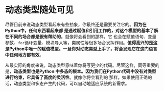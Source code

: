 动态类型随处可见
================================================================================
尽管目前来说动态类型看起来有些抽象，你最终还是需要关注它的。**因为在Python中，任何东西看起来都
是通过赋值和引用工作的，对这个模型的基本了解在不同的场合都是很有帮助的**。就像将会看到的那样，它
也会在赋值语句、变量参数、`for`循环变量、模块导入等，类属性等很多场合发挥作用。**值得高兴的是这
是Python中唯一的赋值模型。一旦你对动态类型上手了，将会发现它在这门语言中任何地方都有效**。

从最实际的角度来说，动态类型意味着你将写更少的代码。尽管这样，同等重要的是，**动态类型也是Python
中多态的根本。因为我们在Python代码中没有对类型进行约束，它具备了高度的灵活性**。就像你将会看到的
那样，如果使用正确的话，动态类型和多态产生的代码，可以自动地适应系统的新需求。
